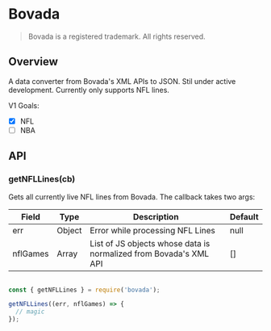 # Bovada

> Bovada is a registered trademark. All rights reserved.

## Overview

A data converter from Bovada's XML APIs to JSON. Stil under active development.
Currently only supports NFL lines.

V1 Goals:
 * [x] NFL
 * [ ] NBA

## API

### getNFLLines(cb)

Gets all currently live NFL lines from Bovada. The callback takes two args:

| Field    | Type   | Description                                                       | Default |
|----------|--------|-------------------------------------------------------------------|---------|
| err      | Object | Error while processing NFL Lines                                  | null    |
| nflGames | Array  | List of JS objects whose data is normalized from Bovada's XML API | []      |

```javascript

const { getNFLLines } = require('bovada');

getNFLLines((err, nflGames) => {
  // magic
});

```
